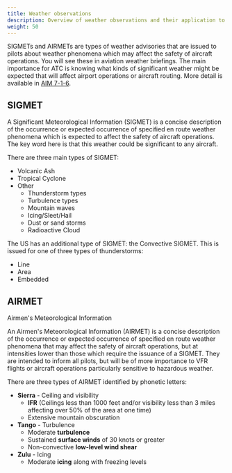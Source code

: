 ```yaml
---
title: Weather observations
description: Overview of weather observations and their application to air traffic control.
weight: 50
---
```


SIGMETs and AIRMETs are types of weather advisories that are issued to pilots about weather phenomena which may affect the safety of aircraft operations. You will see these in aviation weather briefings. The main importance for ATC is knowing what kinds of significant weather might be expected that will affect airport operations or aircraft routing. More detail is available in [AIM 7-1-6](https://www.faa.gov/air_traffic/publications/atpubs/aim_html/chap7_section_1.html#$paragraph7-1-6).

## SIGMET

A Significant Meteorological Information (SIGMET) is a concise description of the occurrence or expected occurrence of specified en route weather phenomena which is expected to affect the safety of aircraft operations. The key word here is that this weather could be significant to any aircraft.

There are three main types of SIGMET:

- Volcanic Ash
- Tropical Cyclone
- Other
  - Thunderstorm types
  - Turbulence types
  - Mountain waves
  - Icing/Sleet/Hail
  - Dust or sand storms
  - Radioactive Cloud

The US has an additional type of SIGMET: the Convective SIGMET. This is issued for one of three types of thunderstorms:

- Line
- Area
- Embedded

## AIRMET

Airmen's Meteorological Information

An Airmen's Meteorological Information (AIRMET) is a concise description of the occurrence or expected occurrence of specified en route weather phenomena that may affect the safety of aircraft operations, but at intensities lower than those which require the issuance of a SIGMET. They are intended to inform all pilots, but will be of more importance to VFR flights or aircraft operations particularly sensitive to hazardous weather.

There are three types of AIRMET identified by phonetic letters:

- **Sierra** - Ceiling and visibility
  - **IFR** (Ceilings less than 1000 feet and/or visibility less than 3 miles affecting over 50% of the area at one time)
  - Extensive mountain obscuration
- **Tango** - Turbulence
  - Moderate **turbulence**
  - Sustained **surface winds** of 30 knots or greater
  - Non-convective **low-level wind shear**
- **Zulu** - Icing
  - Moderate **icing** along with freezing levels
